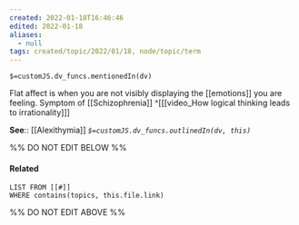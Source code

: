 ```yaml
---
created: 2022-01-18T16:46:46 
edited: 2022-01-18
aliases:
  - null
tags: created/topic/2022/01/18, node/topic/term
---
```

`$=customJS.dv_funcs.mentionedIn(dv)`

Flat affect is when you are not visibly displaying the [[emotions]] you are feeling. Symptom of [[Schizophrenia]]
^[[[video_How logical thinking leads to irrationality]]]


**See**:: [[Alexithymia]]
*`$=customJS.dv_funcs.outlinedIn(dv, this)`*

%% DO NOT EDIT BELOW %%

#### Related 

```dataview
LIST FROM [[#]]
WHERE contains(topics, this.file.link)
```
%% DO NOT EDIT ABOVE %%
